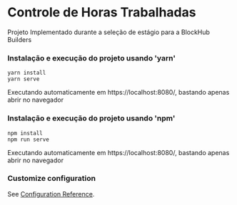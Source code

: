 # Controle de Horas Trabalhadas

Projeto Implementado durante a seleção de estágio para a BlockHub Builders

### Instalação e execução do projeto usando 'yarn'

```
yarn install
yarn serve
```
Executando automaticamente em https://localhost:8080/, bastando apenas abrir no navegador

### Instalação e execução do projeto usando 'npm'

```
npm install
npm run serve
```
Executando automaticamente em https://localhost:8080/, bastando apenas abrir no navegador

### Customize configuration

See [Configuration Reference](https://cli.vuejs.org/config/).
